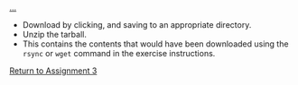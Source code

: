 [...](...)

- Download by clicking, and saving to an appropriate directory.
- Unzip the tarball.
- This contains the contents that would have been downloaded using the `rsync` or `wget` command in the exercise instructions.

[Return to Assignment 3]()
